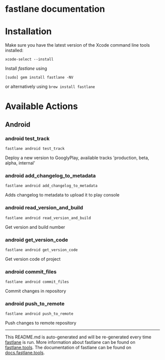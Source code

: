 fastlane documentation
================
# Installation

Make sure you have the latest version of the Xcode command line tools installed:

```
xcode-select --install
```

Install _fastlane_ using
```
[sudo] gem install fastlane -NV
```
or alternatively using `brew install fastlane`

# Available Actions
## Android
### android test_track
```
fastlane android test_track
```
Deploy a new version to GooglyPlay,  available tracks 'production, beta, alpha, internal'
### android add_changelog_to_metadata
```
fastlane android add_changelog_to_metadata
```
Adds changelog to metadata to upload it to play console
### android read_version_and_build
```
fastlane android read_version_and_build
```
Get version and build number
### android get_version_code
```
fastlane android get_version_code
```
Get version code of project
### android commit_files
```
fastlane android commit_files
```
Commit changes in repository
### android push_to_remote
```
fastlane android push_to_remote
```
Push changes to remote repository

----

This README.md is auto-generated and will be re-generated every time [fastlane](https://fastlane.tools) is run.
More information about fastlane can be found on [fastlane.tools](https://fastlane.tools).
The documentation of fastlane can be found on [docs.fastlane.tools](https://docs.fastlane.tools).
